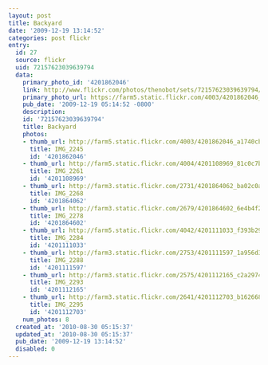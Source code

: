 ```yaml
---
layout: post
title: Backyard
date: '2009-12-19 13:14:52'
categories: post flickr
entry:
  id: 27
  source: flickr
  uid: 72157623039639794
  data:
    primary_photo_id: '4201862046'
    link: http://www.flickr.com/photos/thenobot/sets/72157623039639794/
    primary_photo_url: https://farm5.static.flickr.com/4003/4201862046_a1740cbaca_m.jpg
    pub_date: '2009-12-19 05:14:52 -0800'
    description: 
    id: '72157623039639794'
    title: Backyard
    photos:
    - thumb_url: http://farm5.static.flickr.com/4003/4201862046_a1740cbaca_s.jpg
      title: IMG_2245
      id: '4201862046'
    - thumb_url: http://farm5.static.flickr.com/4004/4201108969_81c0c7b966_s.jpg
      title: IMG_2261
      id: '4201108969'
    - thumb_url: http://farm3.static.flickr.com/2731/4201864062_ba02c0af16_s.jpg
      title: IMG_2268
      id: '4201864062'
    - thumb_url: http://farm3.static.flickr.com/2679/4201864602_6e4b4f29a8_s.jpg
      title: IMG_2278
      id: '4201864602'
    - thumb_url: http://farm5.static.flickr.com/4042/4201111033_f393b293b4_s.jpg
      title: IMG_2284
      id: '4201111033'
    - thumb_url: http://farm3.static.flickr.com/2753/4201111597_1a956d373f_s.jpg
      title: IMG_2288
      id: '4201111597'
    - thumb_url: http://farm3.static.flickr.com/2575/4201112165_c2a2974965_s.jpg
      title: IMG_2293
      id: '4201112165'
    - thumb_url: http://farm3.static.flickr.com/2641/4201112703_b1626681ba_s.jpg
      title: IMG_2295
      id: '4201112703'
    num_photos: 8
  created_at: '2010-08-30 05:15:37'
  updated_at: '2010-08-30 05:15:37'
  pub_date: '2009-12-19 13:14:52'
  disabled: 0
---
```

